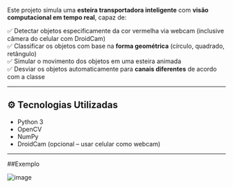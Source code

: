 Este projeto simula uma **esteira transportadora inteligente** com **visão computacional em tempo real**, capaz de:

✅ Detectar objetos especificamente da cor vermelha via webcam (inclusive câmera do celular com DroidCam)  
✅ Classificar os objetos com base na **forma geométrica** (círculo, quadrado, retângulo)  
✅ Simular o movimento dos objetos em uma esteira animada  
✅ Desviar os objetos automaticamente para **canais diferentes** de acordo com a classe

---

## ⚙️ Tecnologias Utilizadas

- Python 3
- OpenCV
- NumPy
- DroidCam (opcional – usar celular como webcam)
---
##Exemplo

![image](https://github.com/user-attachments/assets/c2905ca3-0a23-4b13-a9f4-50ea983640e8)

